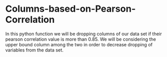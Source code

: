 # Columns-based-on-Pearson-Correlation
In this python function we will be dropping columns of our data set if their pearson correlation value is more than 0.85. We will be considering the upper bound column among the two in order to decrease dropping of variables from the data set.
